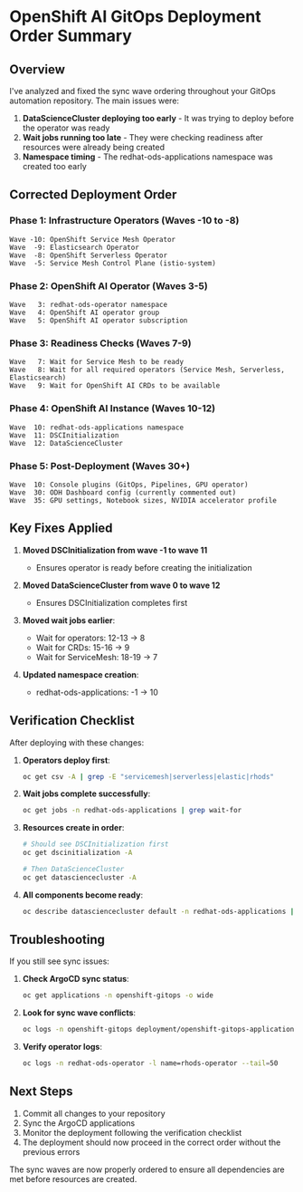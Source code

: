 # OpenShift AI GitOps Deployment Order Summary

## Overview

I've analyzed and fixed the sync wave ordering throughout your GitOps automation repository. The main issues were:

1. **DataScienceCluster deploying too early** - It was trying to deploy before the operator was ready
2. **Wait jobs running too late** - They were checking readiness after resources were already being created
3. **Namespace timing** - The redhat-ods-applications namespace was created too early

## Corrected Deployment Order

### Phase 1: Infrastructure Operators (Waves -10 to -8)
```
Wave -10: OpenShift Service Mesh Operator
Wave  -9: Elasticsearch Operator  
Wave  -8: OpenShift Serverless Operator
Wave  -5: Service Mesh Control Plane (istio-system)
```

### Phase 2: OpenShift AI Operator (Waves 3-5)
```
Wave   3: redhat-ods-operator namespace
Wave   4: OpenShift AI operator group
Wave   5: OpenShift AI operator subscription
```

### Phase 3: Readiness Checks (Waves 7-9)
```
Wave   7: Wait for Service Mesh to be ready
Wave   8: Wait for all required operators (Service Mesh, Serverless, Elasticsearch)
Wave   9: Wait for OpenShift AI CRDs to be available
```

### Phase 4: OpenShift AI Instance (Waves 10-12)
```
Wave  10: redhat-ods-applications namespace
Wave  11: DSCInitialization
Wave  12: DataScienceCluster
```

### Phase 5: Post-Deployment (Waves 30+)
```
Wave  10: Console plugins (GitOps, Pipelines, GPU operator)
Wave  30: ODH Dashboard config (currently commented out)
Wave  35: GPU settings, Notebook sizes, NVIDIA accelerator profile
```

## Key Fixes Applied

1. **Moved DSCInitialization from wave -1 to wave 11**
   - Ensures operator is ready before creating the initialization

2. **Moved DataScienceCluster from wave 0 to wave 12**
   - Ensures DSCInitialization completes first

3. **Moved wait jobs earlier**:
   - Wait for operators: 12-13 → 8
   - Wait for CRDs: 15-16 → 9
   - Wait for ServiceMesh: 18-19 → 7

4. **Updated namespace creation**:
   - redhat-ods-applications: -1 → 10

## Verification Checklist

After deploying with these changes:

1. **Operators deploy first**:
   ```bash
   oc get csv -A | grep -E "servicemesh|serverless|elastic|rhods"
   ```

2. **Wait jobs complete successfully**:
   ```bash
   oc get jobs -n redhat-ods-applications | grep wait-for
   ```

3. **Resources create in order**:
   ```bash
   # Should see DSCInitialization first
   oc get dscinitialization -A
   
   # Then DataScienceCluster
   oc get datasciencecluster -A
   ```

4. **All components become ready**:
   ```bash
   oc describe datasciencecluster default -n redhat-ods-applications | grep -A20 "Status:"
   ```

## Troubleshooting

If you still see sync issues:

1. **Check ArgoCD sync status**:
   ```bash
   oc get applications -n openshift-gitops -o wide
   ```

2. **Look for sync wave conflicts**:
   ```bash
   oc logs -n openshift-gitops deployment/openshift-gitops-application-controller | grep -i "sync.*wave"
   ```

3. **Verify operator logs**:
   ```bash
   oc logs -n redhat-ods-operator -l name=rhods-operator --tail=50
   ```

## Next Steps

1. Commit all changes to your repository
2. Sync the ArgoCD applications
3. Monitor the deployment following the verification checklist
4. The deployment should now proceed in the correct order without the previous errors

The sync waves are now properly ordered to ensure all dependencies are met before resources are created.